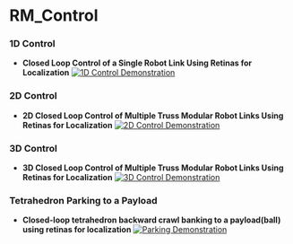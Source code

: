 # RM_Control


### 1D Control

- **Closed Loop Control of a Single Robot Link Using Retinas for Localization**
[![1D Control Demonstration](https://img.youtube.com/vi/w-aqEveBBN8/hqdefault.jpg)](https://youtu.be/w-aqEveBBN8)


### 2D Control

- **2D Closed Loop Control of Multiple Truss Modular Robot Links Using Retinas for Localization**
[![2D Control Demonstration](https://img.youtube.com/vi/kj56VisF52s/hqdefault.jpg)](https://youtu.be/kj56VisF52s)


### 3D Control

- **3D Closed Loop Control of Multiple Truss Modular Robot Links Using Retinas for Localization**
[![3D Control Demonstration](https://img.youtube.com/vi/ZoCtrvHtx5w/hqdefault.jpg)](https://youtu.be/ZoCtrvHtx5w)


### Tetrahedron Parking to a Payload

- **Closed-loop tetrahedron backward crawl banking to a payload(ball) using retinas for localization**
[![Parking Demonstration](https://img.youtube.com/vi/hzBCtf3YlrA/hqdefault.jpg)](https://youtu.be/hzBCtf3YlrA)
